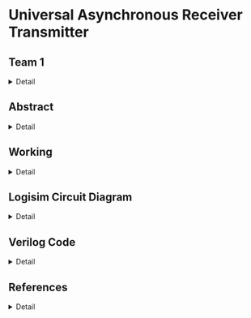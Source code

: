 #   Universal Asynchronous Receiver Transmitter

<!-- First Section -->
## Team 1
<details>
  <summary>Detail</summary>

  > Semester: 3rd Sem B. Tech. CSE

  > Section: S2

  > Member-1: Akshay L B, 221CS205, akshaylb.221cs205@nitk.edu.in

  > member-2: Krishna Bhargav N,221CS228, krishnabhargavn.221cs228@nitk.edu.in 

  > Member-3: Shreyas Gowda P, 3.	221CS247, shreyasgowdap.221cs247@nitk.edu.in
</details>

<!-- Second Section -->
## Abstract
<details>
  <summary>Detail</summary>
  


 
In the realm of embedded systems and digital communication, the Universal Asynchronous Receiver/Transmitter (UART) stands as a foundational technology, facilitating the seamless exchange of serial data between devices. This abstract introduces a project focused on designing an advanced UART interface with a motivation rooted in the ever-increasing need for efficient and reliable data transmission.
 
 Background:
  UART communication has long been the linchpin of data transfer in electronics, known for its simplicity and adaptability. However, in the face of modern   demands, the conventional UART model must evolve to accommodate higher data rates, enhanced error detection, and more versatile configurations. Our        project acknowledges this need by revisiting the classic UART design and aims to address contemporary challenges.
 
Motivation:
  The motivation behind this project is twofold. First, as data-intensive applications continue to proliferate in embedded systems, the need for faster      and more error-resilient communication interfaces becomes imperative. Second, the rising prevalence of Internet of Things (IoT) devices necessitates       UART interfaces that can efficiently handle both low-power sensors and high-performance computing platforms, demanding adaptability and scalability.       This project aims to create a UART interface that bridges these gaps in data transmission, serving as a versatile solution for a wide array of             applications.
 
Unique Contribution:
  The unique contribution of this project lies in the development of an enhanced UART interface that amalgamates high-speed data transfer, improved error    detection  and a user-friendly configurability. The design incorporates hardware and software elements to provide seamless integration with both legacy    and cutting-edge devices. By adapting to the demands of modern electronics, this UART interface seeks to ensure the continued relevance of UART            communication in the evolving digital landscape, allowing it to remain a cornerstone of data transfer in the 21st century.
 
In conclusion, the proposed project endeavors to reinvigorate UART technology, aligning it with contemporary needs and serving as a versatile and robust solution for serial data communication in the digital age.

</details>

<!-- Third Section -->
## Working
<details>
  <summary>Detail</summary>


  
  The `impl_top.v` module orchestrates the integration of the UART communication system, combining the `uart_rx` and `uart_tx` modules into a cohesive digital ecosystem. Positioned as the top-level module, it encapsulates the interaction between the two modules and the external environment.
 
At its core, the module interfaces with the physical world through signals such as `clk`, `sw_0`, `uart_rxd`, `uart_txd`, and `led`. The `clk` signal represents the system clock, a fundamental synchronizing element in digital systems. Slide switches `sw_0` and `sw_1` introduce an interactive element, allowing users to influence the behavior of the system, showcasing the flexibility of the design.
 
The LED display, represented by the `led` output, serves as a visual indicator, providing insights into the system's internal state. Conditional logic within the always block dictates the behavior of the LEDs, responding to user input (`sw_0`) and the arrival of valid UART data (`uart_rx_valid`). This dynamic behavior highlights the module's responsiveness to both external stimuli and communication events.
 
The UART communication system is seamlessly integrated into the top-level module. The `uart_rx` and `uart_tx` modules are instantiated within the module, establishing connections between their respective signals. The `uart_rx_data` output from the receiver is directly linked to the `uart_tx_data` input of the transmitter, creating a feedback loop that mirrors the received data.
 
Additionally, the always block within the module orchestrates the behavior of the `led_reg` output. Depending on the state of `sw_0` and the reception of valid UART data, the LED display is configured to showcase different patterns. This interactive visual feedback enhances the user's understanding of the system's operation.
 
In conclusion, the `impl_top.v` module serves as the architectural nexus, harmonizing the functionalities of the `uart_rx` and `uart_tx` modules. Its interactive elements, coupled with the integration of UART communication, showcase a robust and responsive digital system.

 
The `uart_tx.v` module complements the UART communication system by serving as the transmitter counterpart to the receiver module. Acting as the digital envoy of the system, it efficiently encodes and transmits data over a UART interface. Configurable parameters, including bit rate, clock frequency, payload bits, and stop bits, ensure adaptability to a diverse range of system architectures.
 
At the core of the transmitter lies a well-structured Finite State Machine (FSM) that orchestrates the transmission process. The FSM efficiently manages state transitions, bit sampling, and cycle counting, ensuring the accurate encoding and transmission of data. Internal registers, such as `data_to_send`, `cycle_counter`, and `bit_counter`, contribute to the systematic handling of outgoing serial data.
 
Synchronized with the system clock through positive-edge-triggered always blocks, the module incorporates an asynchronous reset mechanism, enhancing its resilience to unexpected conditions. The inclusion of the `uart_tx_busy` output provides a valuable indicator of the transmitter's operational state, signaling whether it is actively processing data.
 
In terms of practicality, the module features a transparent interface for users, with outputs like `uart_txd` and `uart_tx_en`. The former represents the transmitted serial data, while the latter indicates whether the transmitter is actively processing new data. The `uart_tx_en` signal ensures controlled data transmission, aligning with the modular and adaptive design philosophy.
 
To sum up, the `uart_tx.v` module serves as the digital herald, efficiently transmitting encoded data over a UART interface. Its modular design, coupled with configurable parameters, positions it as a versatile component in digital communication systems.

The `uart_rx.v` file encapsulates the functionality of the UART (Universal Asynchronous Receiver/Transmitter) receiver module. Designed to seamlessly integrate into a larger digital system, this module facilitates communication with external devices through UART, a popular serial communication protocol. With parameters such as bit rate, clock frequency, payload bits, and stop bits configurable, it offers flexibility to adapt to diverse system requirements.
 
The heart of the receiver lies in its Finite State Machine (FSM), efficiently managing the reception process. A careful balance of state transitions, clock cycle counting, and bit sampling ensures reliable data capture. The use of internal registers, such as `recieved_data`, `cycle_counter`, and `bit_counter`, orchestrates the reception process, providing an organized structure to handle incoming serial data.
 
The module’s utilization of positive-edge-triggered always blocks reflects its synchronous design, synchronized with the system clock. Further, the inclusion of asynchronous reset functionality enhances robustness, allowing the receiver to gracefully handle unexpected conditions.
 
Complementing the internal workings, the module exposes user-friendly outputs such as `uart_rx_data`, `uart_rx_valid`, and `uart_rx_break`. These outputs signal the availability of received data, its validity, and the detection of a BREAK condition, respectively. Moreover, the code incorporates practical features like a configurable bit rate, ensuring adaptability to diverse communication scenarios.
 
In summary, `uart_rx.v` stands as a testament to effective digital communication design, encapsulating the intricacies of UART reception within a concise and modular Verilog module.

</details>

<!-- Fourth Section -->
## Logisim Circuit Diagram
<details>
  <summary>Detail</summary>
  
  Main: 
  ![image](Snapshots/main.png)
  
  Reciever:
  ![image](Snapshots/RX.png)
  
  Transmitter:
  ![image](Snapshots/TX.png)
  
  FSM:
  ![image](Snapshots/FSM.png)

  > 
</details>

<!-- Fifth Section -->
## Verilog Code
<details>
  <summary>Detail</summary>
  Main:
  
  ```
    // Module: impl_top
  
  module impl_top (
  input               clk     , // Top level system clock input.
  input               sw_0    , // Slide switches.
  input               sw_1    , // Slide switches.
  input   wire        uart_rxd, // UART Recieve pin.
  output  wire        uart_txd, // UART transmit pin.
  output  wire [7:0]  led
  );
  
  // Clock frequency in hertz.
  parameter CLK_HZ = 50000000;
  parameter BIT_RATE =   9600;
  parameter PAYLOAD_BITS = 8;
  
  wire [PAYLOAD_BITS-1:0]  uart_rx_data;
  wire        uart_rx_valid;
  wire        uart_rx_break;
  
  wire        uart_tx_busy;
  wire [PAYLOAD_BITS-1:0]  uart_tx_data;
  wire        uart_tx_en;
  
  reg  [PAYLOAD_BITS-1:0]  led_reg;
  assign      led = led_reg;
  
  // ------------------------------------------------------------------------- 
  
  assign uart_tx_data = uart_rx_data;
  assign uart_tx_en   = uart_rx_valid;
  
  always @(posedge clk) begin
      if(!sw_0) begin
          led_reg <= 8'hF0;
      end else if(uart_rx_valid) begin
          led_reg <= uart_rx_data[7:0];
      end
  end
  
  
  // ------------------------------------------------------------------------- 
  
  //
  // UART RX
  uart_rx #(
  .BIT_RATE(BIT_RATE),
  .PAYLOAD_BITS(PAYLOAD_BITS),
  .CLK_HZ  (CLK_HZ  )
  ) i_uart_rx(
  .clk          (clk          ), // Top level system clock input.
  .resetn       (sw_0         ), // Asynchronous active low reset.
  .uart_rxd     (uart_rxd     ), // UART Recieve pin.
  .uart_rx_en   (1'b1         ), // Recieve enable
  .uart_rx_break(uart_rx_break), // Did we get a BREAK message?
  .uart_rx_valid(uart_rx_valid), // Valid data recieved and available.
  .uart_rx_data (uart_rx_data )  // The recieved data.
  );
  
  //
  // UART Transmitter module.
  //
  uart_tx #(
  .BIT_RATE(BIT_RATE),
  .PAYLOAD_BITS(PAYLOAD_BITS),
  .CLK_HZ  (CLK_HZ  )
  ) i_uart_tx(
  .clk          (clk          ),
  .resetn       (sw_0         ),
  .uart_txd     (uart_txd     ),
  .uart_tx_en   (uart_tx_en   ),
  .uart_tx_busy (uart_tx_busy ),
  .uart_tx_data (uart_tx_data ) 
  );
  
  
  endmodule
```
Reciever:

```

  // 
  // Module: uart_rx 
  // 
  // Notes:
  // - UART reciever module.
  //
  
  module uart_rx(
  input  wire       clk          , // Top level system clock input.
  input  wire       resetn       , // Asynchronous active low reset.
  input  wire       uart_rxd     , // UART Recieve pin.
  input  wire       uart_rx_en   , // Recieve enable
  output wire       uart_rx_break, // Did we get a BREAK message?
  output wire       uart_rx_valid, // Valid data recieved and available.
  output reg  [PAYLOAD_BITS-1:0] uart_rx_data   // The recieved data.
  );
  
  // --------------------------------------------------------------------------- 
  // External parameters.
  // 
  
  //
  // Input bit rate of the UART line.
  parameter   BIT_RATE        = 9600; // bits / sec
  localparam  BIT_P           = 1_000_000_000 * 1/BIT_RATE; // nanoseconds
  
  //
  // Clock frequency in hertz.
  parameter   CLK_HZ          =    50_000_000;
  localparam  CLK_P           = 1_000_000_000 * 1/CLK_HZ; // nanoseconds
  
  //
  // Number of data bits recieved per UART packet.
  parameter   PAYLOAD_BITS    = 8;
  
  //
  // Number of stop bits indicating the end of a packet.
  parameter   STOP_BITS       = 1;
  
  // -------------------------------------------------------------------------- 
  // Internal parameters.
  // 
  
  //
  // Number of clock cycles per uart bit.
  localparam       CYCLES_PER_BIT     = BIT_P / CLK_P;
  
  //
  // Size of the registers which store sample counts and bit durations.
  localparam       COUNT_REG_LEN      = 1+$clog2(CYCLES_PER_BIT);
  
  // -------------------------------------------------------------------------- 
  // Internal registers.
  // 
  
  //
  // Internally latched value of the uart_rxd line. Helps break long timing
  // paths from input pins into the logic.
  reg rxd_reg;
  reg rxd_reg_0;
  
  //
  // Storage for the recieved serial data.
  reg [PAYLOAD_BITS-1:0] recieved_data;
  
  //
  // Counter for the number of cycles over a packet bit.
  reg [COUNT_REG_LEN-1:0] cycle_counter;
  
  //
  // Counter for the number of recieved bits of the packet.
  reg [3:0] bit_counter;
  
  //
  // Sample of the UART input line whenever we are in the middle of a bit frame.
  reg bit_sample;
  
  //
  // Current and next states of the internal FSM.
  reg [2:0] fsm_state;
  reg [2:0] n_fsm_state;
  
  localparam FSM_IDLE = 0;
  localparam FSM_START= 1;
  localparam FSM_RECV = 2;
  localparam FSM_STOP = 3;
  
  // --------------------------------------------------------------------------- 
  // Output assignment
  // 
  
  assign uart_rx_break = uart_rx_valid && ~|recieved_data;
  assign uart_rx_valid = fsm_state == FSM_STOP && n_fsm_state == FSM_IDLE;
  
  always @(posedge clk) begin
      if(!resetn) begin
          uart_rx_data  <= {PAYLOAD_BITS{1'b0}};
      end else if (fsm_state == FSM_STOP) begin
          uart_rx_data  <= recieved_data;
      end
  end
  
  // --------------------------------------------------------------------------- 
  // FSM next state selection.
  // 
  
  wire next_bit     = cycle_counter == CYCLES_PER_BIT ||
                          fsm_state       == FSM_STOP && 
                          cycle_counter   == CYCLES_PER_BIT/2;
  wire payload_done = bit_counter   == PAYLOAD_BITS  ;
  
  //
  // Handle picking the next state.
  always @(*) begin : p_n_fsm_state
      case(fsm_state)
          FSM_IDLE : n_fsm_state = rxd_reg      ? FSM_IDLE : FSM_START;
          FSM_START: n_fsm_state = next_bit     ? FSM_RECV : FSM_START;
          FSM_RECV : n_fsm_state = payload_done ? FSM_STOP : FSM_RECV ;
          FSM_STOP : n_fsm_state = next_bit     ? FSM_IDLE : FSM_STOP ;
          default  : n_fsm_state = FSM_IDLE;
      endcase
  end
  
  // --------------------------------------------------------------------------- 
  // Internal register setting and re-setting.
  // 
  
  //
  // Handle updates to the recieved data register.
  integer i = 0;
  always @(posedge clk) begin : p_recieved_data
      if(!resetn) begin
          recieved_data <= {PAYLOAD_BITS{1'b0}};
      end else if(fsm_state == FSM_IDLE             ) begin
          recieved_data <= {PAYLOAD_BITS{1'b0}};
      end else if(fsm_state == FSM_RECV && next_bit ) begin
          recieved_data[PAYLOAD_BITS-1] <= bit_sample;
          for ( i = PAYLOAD_BITS-2; i >= 0; i = i - 1) begin
              recieved_data[i] <= recieved_data[i+1];
          end
      end
  end
  
  //
  // Increments the bit counter when recieving.
  always @(posedge clk) begin : p_bit_counter
      if(!resetn) begin
          bit_counter <= 4'b0;
      end else if(fsm_state != FSM_RECV) begin
          bit_counter <= {COUNT_REG_LEN{1'b0}};
      end else if(fsm_state == FSM_RECV && next_bit) begin
          bit_counter <= bit_counter + 1'b1;
      end
  end
  
  //
  // Sample the recieved bit when in the middle of a bit frame.
  always @(posedge clk) begin : p_bit_sample
      if(!resetn) begin
          bit_sample <= 1'b0;
      end else if (cycle_counter == CYCLES_PER_BIT/2) begin
          bit_sample <= rxd_reg;
      end
  end
  
  
  //
  // Increments the cycle counter when recieving.
  always @(posedge clk) begin : p_cycle_counter
      if(!resetn) begin
          cycle_counter <= {COUNT_REG_LEN{1'b0}};
      end else if(next_bit) begin
          cycle_counter <= {COUNT_REG_LEN{1'b0}};
      end else if(fsm_state == FSM_START || 
                  fsm_state == FSM_RECV  || 
                  fsm_state == FSM_STOP   ) begin
          cycle_counter <= cycle_counter + 1'b1;
      end
  end
  
  
  //
  // Progresses the next FSM state.
  always @(posedge clk) begin : p_fsm_state
      if(!resetn) begin
          fsm_state <= FSM_IDLE;
      end else begin
          fsm_state <= n_fsm_state;
      end
  end
  
  
  //
  // Responsible for updating the internal value of the rxd_reg.
  always @(posedge clk) begin : p_rxd_reg
      if(!resetn) begin
          rxd_reg     <= 1'b1;
          rxd_reg_0   <= 1'b1;
      end else if(uart_rx_en) begin
          rxd_reg     <= rxd_reg_0;
          rxd_reg_0   <= uart_rxd;
      end
  end
  
  
  endmodule
```

Trasnmitter:

```
  
  
  // 
  // Module: uart_tx 
  // 
  // Notes:
  // - UART transmitter module.
  //
  
  module uart_tx(
  input  wire         clk         , // Top level system clock input.
  input  wire         resetn      , // Asynchronous active low reset.
  output wire         uart_txd    , // UART transmit pin.
  output wire         uart_tx_busy, // Module busy sending previous item.
  input  wire         uart_tx_en  , // Send the data on uart_tx_data
  input  wire [PAYLOAD_BITS-1:0]   uart_tx_data  // The data to be sent
  );
  
  // --------------------------------------------------------------------------- 
  // External parameters.
  // 
  
  //
  // Input bit rate of the UART line.
  parameter   BIT_RATE        = 9600; // bits / sec
  localparam  BIT_P           = 1_000_000_000 * 1/BIT_RATE; // nanoseconds
  
  //
  // Clock frequency in hertz.
  parameter   CLK_HZ          =    50_000_000;
  localparam  CLK_P           = 1_000_000_000 * 1/CLK_HZ; // nanoseconds
  
  //
  // Number of data bits recieved per UART packet.
  parameter   PAYLOAD_BITS    = 8;
  
  //
  // Number of stop bits indicating the end of a packet.
  parameter   STOP_BITS       = 1;
  
  // --------------------------------------------------------------------------- 
  // Internal parameters.
  // 
  
  //
  // Number of clock cycles per uart bit.
  localparam       CYCLES_PER_BIT     = BIT_P / CLK_P;
  
  //
  // Size of the registers which store sample counts and bit durations.
  localparam       COUNT_REG_LEN      = 1+$clog2(CYCLES_PER_BIT);
  
  // --------------------------------------------------------------------------- 
  // Internal registers.
  // 
  
  //
  // Internally latched value of the uart_txd line. Helps break long timing
  // paths from the logic to the output pins.
  reg txd_reg;
  
  //
  // Storage for the serial data to be sent.
  reg [PAYLOAD_BITS-1:0] data_to_send;
  
  //
  // Counter for the number of cycles over a packet bit.
  reg [COUNT_REG_LEN-1:0] cycle_counter;
  
  //
  // Counter for the number of sent bits of the packet.
  reg [3:0] bit_counter;
  
  //
  // Current and next states of the internal FSM.
  reg [2:0] fsm_state;
  reg [2:0] n_fsm_state;
  
  localparam FSM_IDLE = 0;
  localparam FSM_START= 1;
  localparam FSM_SEND = 2;
  localparam FSM_STOP = 3;
  
  
  // --------------------------------------------------------------------------- 
  // FSM next state selection.
  // 
  
  assign uart_tx_busy = fsm_state != FSM_IDLE;
  assign uart_txd     = txd_reg;
  
  wire next_bit     = cycle_counter == CYCLES_PER_BIT;
  wire payload_done = bit_counter   == PAYLOAD_BITS  ;
  wire stop_done    = bit_counter   == STOP_BITS && fsm_state == FSM_STOP;
  
  //
  // Handle picking the next state.
  always @(*) begin : p_n_fsm_state
      case(fsm_state)
          FSM_IDLE : n_fsm_state = uart_tx_en   ? FSM_START: FSM_IDLE ;
          FSM_START: n_fsm_state = next_bit     ? FSM_SEND : FSM_START;
          FSM_SEND : n_fsm_state = payload_done ? FSM_STOP : FSM_SEND ;
          FSM_STOP : n_fsm_state = stop_done    ? FSM_IDLE : FSM_STOP ;
          default  : n_fsm_state = FSM_IDLE;
      endcase
  end
  
  // --------------------------------------------------------------------------- 
  // Internal register setting and re-setting.
  // 
  
  //
  // Handle updates to the sent data register.
  integer i = 0;
  always @(posedge clk) begin : p_data_to_send
      if(!resetn) begin
          data_to_send <= {PAYLOAD_BITS{1'b0}};
      end else if(fsm_state == FSM_IDLE && uart_tx_en) begin
          data_to_send <= uart_tx_data;
      end else if(fsm_state       == FSM_SEND       && next_bit ) begin
          for ( i = PAYLOAD_BITS-2; i >= 0; i = i - 1) begin
              data_to_send[i] <= data_to_send[i+1];
          end
      end
  end
  
  
  //
  // Increments the bit counter each time a new bit frame is sent.
  always @(posedge clk) begin : p_bit_counter
      if(!resetn) begin
          bit_counter <= 4'b0;
      end else if(fsm_state != FSM_SEND && fsm_state != FSM_STOP) begin
          bit_counter <= {COUNT_REG_LEN{1'b0}};
      end else if(fsm_state == FSM_SEND && n_fsm_state == FSM_STOP) begin
          bit_counter <= {COUNT_REG_LEN{1'b0}};
      end else if(fsm_state == FSM_STOP&& next_bit) begin
          bit_counter <= bit_counter + 1'b1;
      end else if(fsm_state == FSM_SEND && next_bit) begin
          bit_counter <= bit_counter + 1'b1;
      end
  end
  
  
  //
  // Increments the cycle counter when sending.
  always @(posedge clk) begin : p_cycle_counter
      if(!resetn) begin
          cycle_counter <= {COUNT_REG_LEN{1'b0}};
      end else if(next_bit) begin
          cycle_counter <= {COUNT_REG_LEN{1'b0}};
      end else if(fsm_state == FSM_START || 
                  fsm_state == FSM_SEND  || 
                  fsm_state == FSM_STOP   ) begin
          cycle_counter <= cycle_counter + 1'b1;
      end
  end
  
  
  //
  // Progresses the next FSM state.
  always @(posedge clk) begin : p_fsm_state
      if(!resetn) begin
          fsm_state <= FSM_IDLE;
      end else begin
          fsm_state <= n_fsm_state;
      end
  end
  
  
  //
  // Responsible for updating the internal value of the txd_reg.
  always @(posedge clk) begin : p_txd_reg
      if(!resetn) begin
          txd_reg <= 1'b1;
      end else if(fsm_state == FSM_IDLE) begin
          txd_reg <= 1'b1;
      end else if(fsm_state == FSM_START) begin
          txd_reg <= 1'b0;
      end else if(fsm_state == FSM_SEND) begin
          txd_reg <= data_to_send[0];
      end else if(fsm_state == FSM_STOP) begin
          txd_reg <= 1'b1;
      end
  end
  
  endmodule

```

</details>

<!-- Sixth Section -->
## References
<details>
  <summary>Detail</summary>

  > 1.	Wikipedia
  > 2.	Stackoverflow
  > 3.	Project Uart
  > 4.	Analog.com
  > 5.	Verilog Documentation

</details>

